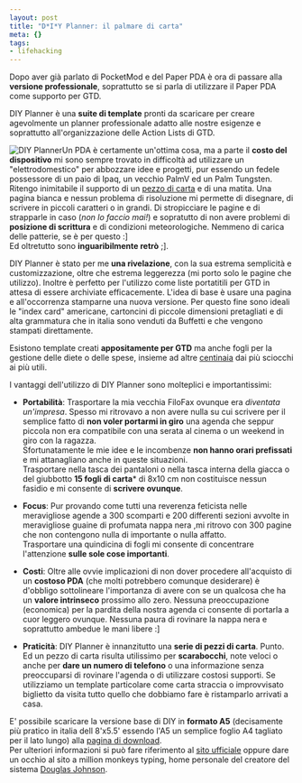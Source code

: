 ```yaml
--- 
layout: post
title: "D*I*Y Planner: il palmare di carta"
meta: {}
tags: 
- lifehacking
---
```

Dopo aver già parlato di PocketMod e del Paper PDA è ora di passare alla **versione professionale**, soprattutto se si parla di utilizzare il Paper PDA come supporto per GTD.  

DIY Planner è una **suite di template** pronti da scaricare per creare agevolmente un planner professionale adatto alle nostre esigenze e soprattutto all'organizzazione delle Action Lists di GTD.  

![DIY Planner](/download/20050909.jpg)Un PDA è certamente un'ottima cosa, ma a parte il **costo del dispositivo** mi sono sempre trovato in difficoltà ad utilizzare un "elettrodomestico" per abbozzare idee e progetti, pur essendo un fedele possessore di un paio di Ipaq, un vecchio PalmV ed un Palm Tungsten.  
Ritengo inimitabile il supporto di un [pezzo di carta](http://www.moleskinerie.com) e di una matita. Una pagina bianca e nessun problema di risoluzione mi permette di disegnare, di scrivere in piccoli caratteri o in grandi. Di stropicciare le pagine e di strapparle in caso (*non lo faccio mai!*) e sopratutto di non avere problemi di **posizione di scrittura** e di condizioni meteorologiche. Nemmeno di carica delle patterie, se è per questo :]  
Ed oltretutto sono **inguaribilmente retrò** ;].  


DIY Planner è stato per me **una rivelazione**, con la sua estrema semplicità e customizzazione, oltre che estrema leggerezza (mi porto solo le pagine che utilizzo). Inoltre è perfetto per l'utilizzo come liste portatitili per GTD in attesa di essere archiviate efficacemente. L'idea di base è usare una pagina e all'occorrenza stamparne una nuova versione. Per questo fine sono ideali le "index card" americane, cartoncini di piccole dimensioni pretagliati e di alta grammatura che in italia sono venduti da Buffetti e che vengono stampati direttamente.  

Esistono template creati **appositamente per GTD** ma anche fogli per la gestione delle diete o delle spese, insieme ad altre [centinaia](http://www.diyplanner.com/templates/directory) dai più sciocchi ai più utili.  

I vantaggi dell'utilizzo di DIY Planner sono molteplici e importantissimi:

*  **Portabilità**: Trasportare la mia vecchia FiloFax ovunque era *diventata un'impresa*. Spesso mi ritrovavo a non avere nulla su cui scrivere per il semplice fatto di **non voler portarmi in giro** una agenda che seppur piccola non era compatibile con una serata al cinema o un weekend in giro con la ragazza.  
    Sfortunatamente le mie idee e le incombenze **non hanno orari prefissati** e mi attanagliano anche in queste situazioni.  
    Trasportare nella tasca dei pantaloni o nella tasca interna della giacca o del giubbotto **15 fogli di carta*** di 8x10 cm non costituisce nessun fasidio e mi consente di **scrivere ovunque**.  

*  **Focus**: Pur provando come tutti una reverenza feticista nelle meravigliose agende a 300 scomparti e 200 differenti sezioni avvolte in meravigliose guaine di profumata nappa nera ,mi ritrovo con 300 pagine che non contengono nulla di importante o nulla affatto.  
    Trasportare una quindicina di fogli mi consente di concentrare l'attenzione **sulle sole cose importanti**.  

*  **Costi**: Oltre alle ovvie implicazioni di non dover procedere all'acquisto di un **costoso PDA** (che molti potrebbero comunque desiderare) è d'obbligo sottolineare l'importanza di avere con se un qualcosa che ha un **valore intrinseco** prossimo allo zero. Nessuna preoccupazione (economica) per la pardita della nostra agenda ci consente di portarla a cuor leggero ovunque. Nessuna paura di rovinare la nappa nera e soprattutto ambedue le mani libere :]  

*  **Praticità**: DIY Planner è innanzitutto una **serie di pezzi di carta**. Punto.  
    Ed un pezzo di carta risulta utilissimo per **scarabocchi**, note veloci o anche per **dare un numero di telefono** o una informazione senza preoccuparsi di rovinare l'agenda o di utilizzare costosi supporti. Se utilizziamo un template particolare come carta straccia o improvvisato biglietto da visita tutto quello che dobbiamo fare è ristamparlo arrivati a casa.

E' possibile scaricare la versione base di DIY  in **formato A5** (decisamente più pratico in italia dell 8'x5.5' essendo l'A5 un semplice foglio A4 tagliato per il lato lungo) alla [pagina di download](http://www.diyplanner.com/node/192).  
Per ulteriori informazioni si può fare riferimento al [sito ufficiale](http://www.diyplanner.com)  oppure dare un occhio al sito a million monkeys typing, home personale del creatore del sistema [Douglas Johnson](http://www.douglasjohnston.net/weblog/index.php?p=36). 
